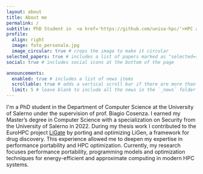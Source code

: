 ```yaml
---
layout: about
title: About me
permalink: /
subtitle: PhD Student in  <a href='https://github.com/unisa-hpc/'>HPC at University of Salerno<a>.  <b>Always motivated, never stressed!</b>
profile:
  align: right
  image: foto_personale.jpg
  image_circular: true # crops the image to make it circular
selected_papers: true # includes a list of papers marked as "selected={true}"
social: true # includes social icons at the bottom of the page

announcements:
  enabled: true # includes a list of news items
  scrollable: true # adds a vertical scroll bar if there are more than 3 news items
  limit: 5 # leave blank to include all the news in the `_news` folder
---
```


I'm a PhD student in the Department of Computer Science at the University of Salerno under the supervision of prof. Biagio Cosenza. I earned my Master’s degree in Computer Science with a specialization on Security from the University of Salerno in 2022. During my thesis work I contributed to the EuroHPC project  <a href='https://eurohpc-ju.europa.eu/research-innovation/our-projects/ligate_en'>LiGate</a> by porting and optimizing LiGen, a framework for drug discovery. This experience allowed me to deepen my expertise in performance portability and HPC optimization. Currently, my research focuses performance portability, programming models and optimization techniques for energy-efficient and approximate computing in modern HPC systems.
